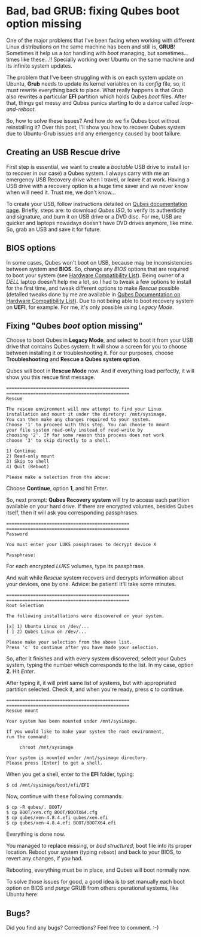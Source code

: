 Bad, bad GRUB: fixing Qubes boot option missing
===============================================

One of the major problems that I've been facing when working with different Linux distributions on the same machine has been and still is, **GRUB**! Sometimes it help us a *ton* handling with *boot* managing, but sometimes... times like these...!! Specially working over Ubuntu on the same machine and its infinite system updates.

The problem that I've been struggling with is on each system update on Ubuntu, **Grub** needs to update its kernel variables on its *config* file, so, it must rewrite everything back to place. What really happens is that *Grub* also rewrites a particular **EFI** partition which holds Qubes *boot* files. After that, things get messy and Qubes panics starting to do a dance called *loop-and-reboot*.

So, how to solve these issues? And how do we fix Qubes boot without reinstalling it? Over this post, I'll show you how to recover Qubes system due to Ubuntu-Grub issues and any emergency caused by boot failure.

Creating an USB Rescue drive
----------------------------

First step is essential, we want to create a *bootable* USB drive to install (or to recover in our case) a Qubes system. I always carry with me an emergency USB Recovery drive when I travel, or leave it at work. Having a USB drive with a recovery option is a huge time saver and we never know when will need it. Trust me, we don't know... 

To create your USB, follow instructions detailed on [Qubes documentation page](https://www.qubes-os.org/doc/installation-guide/). Briefly, steps are: to download *Qubes ISO*, to verify its authenticity and signature, and burn it on USB drive or a DVD disc. For me, USB are quicker and laptops nowadays doesn't have DVD drives anymore, like mine. So, grab an USB and save it for future.

BIOS options
------------

In some cases, Qubes won't boot on USB, because may be inconsistencies between system and **BIOS**. So, change any *BIOS* options that are required to boot your system (see [Hardware Compatibility List](https://www.qubes-os.org/hcl/)). Being owner of a *DELL* laptop doesn't help me a lot, so I had to tweak a few options to install for the first time, and tweak different options to make *Rescue* possible (detailed tweaks done by me are available in [Qubes Documentation on Hardware Compatibility List](https://groups.google.com/forum/#!msg/qubes-users/YdN8Ks2K3Qg/BRBXUdrbCAAJ)). Due to not being able to boot recovery system on **UEFI**, for example. For me, it's only possible using *Legacy Mode*.

Fixing "Qubes *boot* option missing"
----------------------------------

Choose to boot Qubes in **Legacy Mode**, and select to boot it from your USB drive that contains Qubes system. It will show a screen for you to choose between installing it or troubleshooting it. For our purposes, choose **Troubleshooting** and **Rescue a Qubes system option**.

Qubes will boot in **Rescue Mode** now. And if everything load perfectly, it will show you this rescue first message.

```
==============================================
==============================================
Rescue

The rescue environment will now attempt to find your Linux 
installation and mount it under the diretory: /mnt/sysimage. 
You can then make any changes required to your system. 
Choose '1' to proceed with this step. You can choose to mount 
your file system read-only instead of read-write by 
choosing '2'. If for some reason this process does not work 
choose '3' to skip directly to a shell.

1) Continue
2) Read-only mount
3) Skip to shell
4) Quit (Reboot)

Please make a selection from the above:
```

Choose **Continue**, option **1**, and hit *Enter*.

So, next prompt: **Qubes Recovery system** will try to access each partition available on your hard drive. If there are encrypted volumes, besides Qubes itself, then it will ask you corresponding passphrases.

```
==============================================
==============================================
Password

You must enter your LUKS passphrases to decrypt device X

Passphrase:
```

For each encrypted *LUKS* volumes, type its passphrase.

And wait while *Rescue* system recovers and decrypts information about your devices, one by one. Advice: be patient! It'll take some minutes.

```
==============================================
==============================================
Root Selection

The following installations were discovered on your system.

[x] 1) Ubuntu Linux on /dev/...
[ ] 2) Qubes Linux on /dev/...

Please make your selection from the above list.
Press 'c' to continue after you have made your selection.
```

So, after it finishes and with every system discovered, select your Qubes system, typing the number which corresponds to the list. In my case, option **2**. Hit *Enter*. 

After typing it, it will print same list of systems, but with appropriated partition selected. Check it, and when you're ready, press **c** to continue.

```
==============================================
==============================================
Rescue mount

Your system has been mounted under /mnt/sysimage.

If you would like to make your system the root environment, 
run the command:

     chroot /mnt/sysimage

Your system is mounted under /mnt/sysimage directory.
Please press [Enter] to get a shell.
```

When you get a shell, enter to the **EFI** folder, typing:

```
$ cd /mnt/sysimage/boot/efi/EFI
```

Now, continue with these following commands:

```
$ cp -R qubes/. BOOT/
$ cp BOOT/xen.cfg BOOT/BOOTX64.cfg
$ cp qubes/xen-4.8.4.efi qubes/xen.efi
$ cp qubes/xen-4.8.4.efi BOOT/BOOTX64.efi
```

Everything is done now. 

You managed to replace missing, or *bad structured*, boot file into its proper location. Reboot your system (typing `reboot`) and back to your BIOS, to revert any changes, if you had. 

Rebooting, everything must be in place, and Qubes will boot normally now.

To solve those issues for good, a good idea is to set manually each boot option on BIOS and *purge* GRUB from others operational systems, like Ubuntu here.

Bugs?
-----

Did you find any bugs? Corrections? Feel free to comment. :-)

